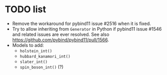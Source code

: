 TODO list
=========

* Remove the workaround for pybind11 issue #2516 when it is fixed.
* Try to allow inheriting from `Generator` in Python if pybind11 issue #1546 and
  related issues are ever resolved.
  See also https://github.com/pybind/pybind11/pull/1566.
* Models to add:
  - ``holstein_int()``
  - ``hubbard_kanamori_int()``
  - ``slater_int()``
  - ``spin_boson_int()`` (?)

